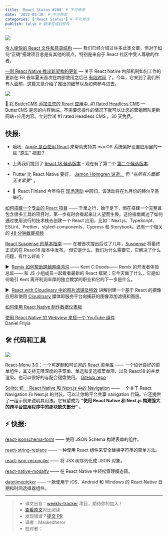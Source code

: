 ```yaml
---
title: 'React Status #280' # 不可修改
date: '2022-03-18' # 不可修改
categories: ['React Status'] # 不可修改
publish: false # 翻译完成后修改
---
```


[![](https://res.cloudinary.com/cpress/image/upload/w_1280,e_sharpen:60/v1647446598/iwfikud5skbmjt6pecw8.jpg)](https://react.statuscode.com/link/121000/web)

<!--以上是预览信息，图片一张或限制百字左右，前者优先，全文请使用二级及以下标题-->
<!-- more -->

[令人愉悦的 React 文件和目录结构](https://react.statuscode.com/link/121000/web "www.joshwcomeau.com") —— 我们已经介绍过许多此类文章，但对于如何“正确”搭建项目总是有其他的观点，特别是来自于 React 社区中受人尊敬的作者。

[一则 React Native 推出新架构的更新](https://react.statuscode.com/link/120993/web "reactnative.dev") — 关于 React Native 内部机制如何工作的更新在 FB 去年夏天首次在内部使用之后已 [有段时间](https://react.statuscode.com/link/120994/web) 了。今年，它来到了我们所有人面前，这篇文章介绍了推出的细节以及如何参与进去。

[![](https://copm.s3.amazonaws.com/d52404e9.png)](https://react.statuscode.com/link/120995/web)

[🧈 将 ButterCMS 添加进您的 React 应用中. #1 Rated Headless CMS](https://react.statuscode.com/link/120995/web "buttercms.com") — ButterCMS 是您的内容后端。不需要您操作的情况下就可以让您的营销团队更新网站+应用内容。立刻尝试 #1 rated Headless CMS 。30 天免费。

## **快报:**

*  哦吼.. [Apple 是否使用 React](https://react.statuscode.com/link/121019/web) 来帮助支持其 macOS 系统偏好设置应用里的一些 “原生” 视图？
    
*   上周我们提到了 [React 18 候选版本](https://react.statuscode.com/link/120996/web) – 现在有了第二个 [第二个候选版本](https://react.statuscode.com/link/120997/web).
    
*   Flutter 比 React Native 要好， [Jamon Holmgren 说道，](https://react.statuscode.com/link/120998/web) 但 _"在所有方面都无关紧要"_ 。
    
*   📅  React Finland 今年将在 [现场活动](https://react.statuscode.com/link/120999/web) 中回归，该活动将在九月份的赫尔辛基举行。
    

[如何搭建一个专业的 React 项目](https://react.statuscode.com/link/120991/web "profy.dev") —— 千里之行，始于足下，但在搭建一个完整且包含很多工具的项目时，第一步有时会看起来让人望而生畏。这份指南阐述了如何通过使用流行的技术栈去创建一个 React 应用，比如：Next.js、TypeScript、ESLint、Prettier、styled-components、Cypress 和 Storybook。还有一个相关的 [48 分钟截屏视频](https://react.statuscode.com/link/120992/web)

[React Suspense 的基本指南](https://react.statuscode.com/link/121001/web "www.chakshunyu.com") —— 在被首次提出后过了几年，[Suspense](https://react.statuscode.com/link/121002/web) 将最终正式的在 React18 版本中发布。 但它是什么，我们为什么需要它，它解决了什么问题，有什么好处？

▶  [Remix 如何帮助跨越网络鸿沟](https://react.statuscode.com/link/121007/web "changelog.com") —— Kent C.Doods—— Remix 的开发者体验总监—— 和 JS 小组成员一起看看最新的 React 框架：它今天做了什么，它是如何吸引 Kent 离开利润丰厚的独立教学的职业和它的下一步是什么。

▶  [React with Cloudinary 中的照片滤镜及特效](https://react.statuscode.com/link/121008/web "www.youtube.com") 讲解创建一个基于 React 的摄像应用和使用 [Cloudinary](https://react.statuscode.com/link/121009/web) 媒体即服务平台向捕获的图像添加滤镜和图层。

[如何使用 React Native 制作数据仪表板](https://react.statuscode.com/link/121010/web "www.influxdata.com")

[使用 React Native 的 Webview 来搭一个 YouTube 组件](https://react.statuscode.com/link/121011/web)  
Daniel Friyia

## 🛠 代码和工具

[![](https://res.cloudinary.com/cpress/image/upload/w_1280,e_sharpen:60/vkeeo2fqs1fyqezpelao.jpg)](https://react.statuscode.com/link/121012/web)

[React-Menu 3.0：一个可定制和可访问的 React 菜单库](https://react.statuscode.com/link/121012/web "szhsin.github.io") —— 一个设计良好的菜单组件，其支持无限深度的子菜单、单选和复选框菜单项、以及 React18 的并发渲染。也可以很好的与配合键盘使用。 [GitHub repo](https://react.statuscode.com/link/121013/web)

[Solito: 统一 React Native 和 Next.js 中的 Navigation](https://react.statuscode.com/link/121014/web "solito.dev") —— 一个关于 React Navigation 和 Next.js 的封装，可以让你跨平台共享 navigation 代码。它还提供了一组示例来说明其用法。它有望成为 **“使用 React Native 和 Next.js 构建强大的跨平台应用程序中的那块缺失部分”** 。

## ⚡️ 快报:

[react-jsonschema-form](https://react.statuscode.com/link/121020/web) —— 使用 JSON Schema 构建表单的组件。

[react-string-replace](https://react.statuscode.com/link/121015/web) —— 一种使用 React 组件来安全替换字符串的简单方法。

[react-json-reconciler](https://react.statuscode.com/link/121016/web) —— 将 JSX 树序列化成 JSON 对象。

[react-native-modalfy](https://react.statuscode.com/link/121017/web) —— 在 React Native 中轻松管理模态窗。

[datetimepicker](https://react.statuscode.com/link/121018/web) —— 一款使用于 iOS、Android 和 Windows 的 React Native 日期和时间选择器组件。

---
> * 译文出自：[weekly-tracker](https://github.com/FEDarling/weekly-tracker) 项目，期待你的加入！
> * [查看原文](https://react.statuscode.com/issues/280)对比阅读
> * 发现错误？[提交 PR](https://github.com/FEDarling/weekly-tracker/blob/main/weeklys/react_status/280)
> * 译者：Maskedheror
> * 校对者：
